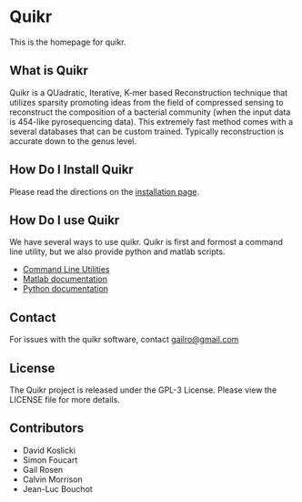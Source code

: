 # Quikr #
This is the homepage for quikr.

## What is Quikr ##
Quikr is a QUadratic, Iterative, K-mer based Reconstruction technique that
utilizes sparsity promoting ideas from the field of compressed sensing to
reconstruct the composition of a bacterial community (when the input data is
454-like pyrosequencing data). This extremely fast method comes with a several
databases that can be custom trained. Typically reconstruction is
accurate down to the genus level.


## How Do I Install Quikr ##
Please read the directions on the [installation page](install.markdown).

## How Do I use Quikr ##
We have several ways to use quikr. Quikr is first and formost a command
line utility, but we also provide python and matlab scripts.

+ [Command Line Utilities](cli.markdown)
+ [Matlab documentation](matlab.markdown)
+ [Python documentation](python.markdown)

## Contact ##
For issues with the quikr software, contact gailro@gmail.com

## License ##

The Quikr project is released under the GPL-3 License. Please view the LICENSE
file for more details.

## Contributors ##
+ David Koslicki
+ Simon Foucart
+ Gail Rosen
+ Calvin Morrison
+ Jean-Luc Bouchot
